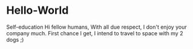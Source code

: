 # Hello-World
Self-education
Hi fellow humans,
With all due respect, I don't enjoy your company much.
First chance I get, I intend to travel to space with my 2 dogs ;)
